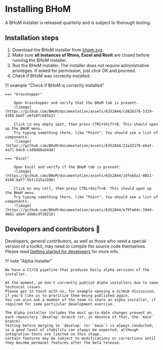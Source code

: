# Installing BHoM

A BHoM installer is released quarterly and is subject to thorough testing.

## Installation steps
1. Download the BHoM installer from [bhom.xyz](https://bhom.xyz/).
2. Make sure **all instances of Rhino, Excel and Revit** are closed before running the BHoM installer.
3. Run the BHoM installer. The installer does not require administrative privileges. If asked for permission, just click OK and proceed.
4. Check if BHoM was correctly installed:

!!! example "Check if BHoM is correctly installed"

    === "Grasshopper"
     
        Open Grasshopper and verify that the BHoM tab is present.  
        ![image](https://github.com/BHoM/documentation/assets/6352844/cd826376-5319-4388-bbdf-a8fe0fcb85e2)
    
        Click in any empty spot, then press CTRL+Shift+B. This should open up the BHoM menu.  
        Try typing something there, like "Point". You should see a list of components.  
        ![image](https://github.com/BHoM/documentation/assets/6352844/22a3217b-ebaf-4a71-bdc0-c109db8ab4dd)

    === "Excel"

        Open Excel and verify if the BHoM tab is present:
        ![image](https://github.com/BHoM/documentation/assets/6352844/1dfeb5a2-0851-4540-9af7-5bfc215a1b90)

        Click on any cell, then press CTRL+Shift+B. This should open up the BHoM menu.  
        Try typing something there, like "Point". You should see a list of components.  
        ![image](https://github.com/BHoM/documentation/assets/6352844/e79fa6dc-19dd-4b81-abb4-26b6cdf20216)
   

## Developers and contributors 🤖
Developers, general contributors, as well as those who need a special version of a toolkit, may need to compile the source code themselves.  
Please read [Getting started for developers](/documentation/Contributing/Getting-started-for-developers) for more info.

!!! note "Alpha installer"

    We have a CI/CD pipeline that produces Daily alpha versions of the installer.
    
    At the moment, we don't currently publish Alpha installers due to some techincal issues.  
    Please get in touch with us, for example opening a GitHub discussion, if you'd like us to proritize them being published again.  
    You can also ask a member of the team to share an alpha installer, if required for some particular development exercise.
    
    The Alpha installer includes the most up-to-date changes present on each repository `develop` branch (or, in absence of that, the `main` branch). 
    Testing before merging to `develop` (or `main`) is always conducted, so a good level of stability can always be expected, although integration tests are limited on this stage. 
    Certain features may be subject to modifications or corrections until they become permanet features after the beta release.
